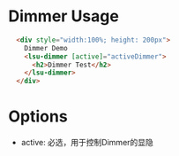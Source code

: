 # Dimmer Usage

```html
  <div style="width:100%; height: 200px">
    Dimmer Demo
    <lsu-dimmer [active]="activeDimmer">
      <h2>Dimmer Test</h2>
    </lsu-dimmer>      
  </div>
```

# Options
- active: 必选，用于控制Dimmer的显隐